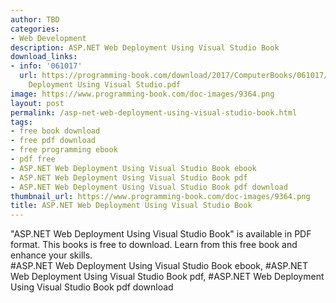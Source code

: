 ```yaml
---
author: TBD
categories:
- Web Development
description: ASP.NET Web Deployment Using Visual Studio Book
download_links:
- info: '061017'
  url: https://programming-book.com/download/2017/ComputerBooks/061017/ASP.NET Web
    Deployment Using Visual Studio.pdf
image: https://www.programming-book.com/doc-images/9364.png
layout: post
permalink: /asp-net-web-deployment-using-visual-studio-book.html
tags:
- free book download
- free pdf download
- free programming ebook
- pdf free
- ASP.NET Web Deployment Using Visual Studio Book ebook
- ASP.NET Web Deployment Using Visual Studio Book pdf
- ASP.NET Web Deployment Using Visual Studio Book pdf download
thumbnail_url: https://www.programming-book.com/doc-images/9364.png
title: ASP.NET Web Deployment Using Visual Studio Book
---
```


 
<div class="item-desc text-justify">
  "ASP.NET Web Deployment Using Visual Studio Book" is available in PDF format. This books is free to download. Learn from this free book and enhance your skills.
  <br>
  #ASP.NET Web Deployment Using Visual Studio Book ebook, #ASP.NET Web Deployment Using Visual Studio Book pdf, #ASP.NET Web Deployment Using Visual Studio Book pdf download
</div>